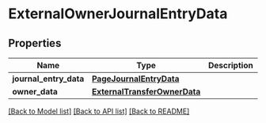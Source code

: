 # ExternalOwnerJournalEntryData

## Properties
Name | Type | Description | Notes
------------ | ------------- | ------------- | -------------
**journal_entry_data** | [**PageJournalEntryData**](PageJournalEntryData.md) |  | [optional] 
**owner_data** | [**ExternalTransferOwnerData**](ExternalTransferOwnerData.md) |  | [optional] 

[[Back to Model list]](../README.md#documentation-for-models) [[Back to API list]](../README.md#documentation-for-api-endpoints) [[Back to README]](../README.md)

